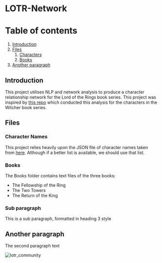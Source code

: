 # LOTR-Network

# Table of contents
1. [Introduction](#introduction)
2. [Files](#files)
    1. [Characters](#characters)
    2. [Books](#books)
3. [Another paragraph](#paragraph2)

##  Introduction <a name="introduction"></a>

This project utilises NLP and network analysis to produce a character relationship network for the Lord of the Rings book series. This project was inspired by <a href="https://github.com/thu-vu92/the_witcher_network">this repo</a> which conducted this analysis for the characters in the Witcher book series.

## Files <a name="files"></a>

### Character Names <a name="characters"></a>

This project relies heavily upon the JSON file of character names taken from <a href="https://www.scarymommy.com/lord-of-the-rings-names">here</a>. Although if a better list is available, we should use that list.

### Books <a name="books"></a>

The Books folder contains text files of the three books:

 * The Fellowship of the Ring 
 * The Two Towers 
 * The Return of the King

### Sub paragraph <a name="subparagraph1"></a>
This is a sub paragraph, formatted in heading 3 style

## Another paragraph <a name="paragraph2"></a>
The second paragraph text

![lotr_community](https://user-images.githubusercontent.com/67926222/177037456-3648bf70-31b3-4ae4-9a85-b8fde8f18aa1.png)

